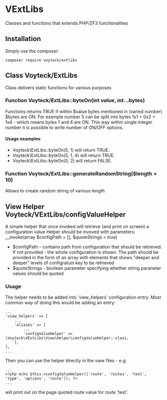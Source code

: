 # VExtLibs
Classes and functions that extends PHP/ZF3 functionalities

## Installation
Simply use the composer:
```
composer require voyteck/extlibs
```

## Class Voyteck/ExtLibs
Class delivers static functions for various purposes

### Function Voyteck/ExtLibs::byteOn(int $value, int ...$bytes)
Functions returns TRUE if within $value bytes mentioned in (varied number) $bytes are ON.
For example number 5 can be split into bytes 1x1 + 0x2 + 1x4 - which means bytes 1 and 4 are ON.
This way within single integer number it is possible to write number of ON/OFF options.

#### Usage examples 
* Voyteck\ExtLibs::byteOn(5, 1) will return TRUE. 
* Voyteck\ExtLibs::byteOn(5, 1, 4) will return TRUE.
* Voyteck\ExtLibs::byteOn(5, 2) will return FALSE.

### Function Voyteck/ExtLibs::generateRandomString($length = 10)
Allows to create random string of various length

## View Helper Voyteck/VExtLibs/configValueHelper
A simple helper that once invoked will retrieve (and print on screen) a configuration value
Helper should be invoved with parameters:
__invoke(array $configPath = [], $quoteStrings = true)
* $configPath - contains path from configuration that should be retrieved. If not provided - the whole configuration is shown. The path should be provided in the form of an array with elements that shows "deeper and deeper" levels of configratuin key to be retrieved
* $quoteStrings - boolean parameter specifying whether string paraneter values should be quoted 

### Usage
The helper needs to be added into 'view_helpers' configuration entry.
Most common way of doing this would be adding an entry:
```
...
'view_helpers' => [
	...
	'aliases' => [
		...
		'configValueHelper' => \Voyteck\VExtLibs\View\Helper\configValueHelper::class,
	],
],
...
```
Then you can use the helper directly in the view files - e.g:
```
...
<?php echo $this->configValueHelper(['route', 'routes', 'test', 'type', 'options', 'route']); ?>
...
```
will print out on the page quoted route value for route 'test'. 